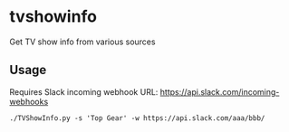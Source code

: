 # tvshowinfo
Get TV show info from various sources


## Usage

Requires Slack incoming webhook URL: https://api.slack.com/incoming-webhooks


`./TVShowInfo.py -s 'Top Gear' -w https://api.slack.com/aaa/bbb/`

